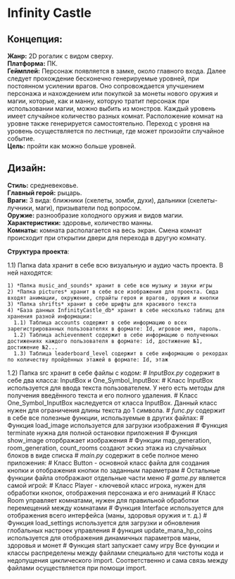 # **Infinity Castle**

## **Концепция:**

   **Жанр:** 2D рогалик с видом сверху.  
   **Платформа:** ПК.   
   **Геймплей:** Персонаж появляется в замке, около главного входа. Далее следует прохождение бесконечно генерируемые уровней, при постоянном усилении врагов. Оно сопровождается улучшением персонажа и нахождением или покупкой за монеты нового оружия и магии, которые, как и манну, которую тратит персонаж при использовании магии, можно выбить из монстров. Каждый уровень имеет случайное количество разных комнат. Расположение комнат на уровне также генерируется самостоятельно. Переход с уровня на уровень осуществляется по лестнице, где может произойти случайное событие.   
   **Цель:** пройти как можно больше уровней. 

## **Дизайн:**

   **Стиль:** средневековье.   
   **Главный герой:** рыцарь.    
   **Враги:** 3 вида: ближники (скелеты, зомби, духи), дальники (скелеты-лучники, маги), призыватели под вопросом.   
   **Оружие:** разнообразие холодного оружия и видов магии.   
   **Характеристики:** здоровье, количество манны.   
   **Комнаты:** комната располагается на весь экран. Смена комнат происходит при открытии двери для перехода в другую комнату.   

  **Структура проекта**:

  1.1) Папка data хранит в себе всю визуальную и аудио часть проекта. В ней находятся:
  
    1) *Папка music_and_sounds* хранит в себе всю музыку и звуки игры
    2) *Папка pictures* хранит в себе все изображения для проекта. Сюда входят анимации, окружение, спрайты героя и врагов, оружия и кнопки
    3) *Папка shrifts* хранит в себе шрифты для красивого текста
    4) *База данных InfinityCastle_db* хранит в себе несколько таблиц для хранения разной информации:
      1.1) Таблица accounts содержит в себе информацию о всех зарегистрированных пользователях в формате: Id, игровое имя, пароль.
      1.2) Таблица achievenment содержит в себе информацию о полученных достижениях каждого пользователя в формате: id, достижение №1, достижение №2...
      1.3) Таблица leaderboard_level содержит в себе информацию о рекордах по количеству пройдённых этажей в формате: Id, этаж
    
  1.2) Папка src хранит в себе файлы с кодом:
    # *InputBox.py* содержит в себе два класса: InputBox и One_Symbol_InputBox:
      # Класс InputBox используется для ввода текста пользователем. У него есть методы для получения введённого текста и его полного удаления.
      # Класс One_Symbol_InputBox наследуется от класса InputBox. Данный класс нужен для ограничения длины текста до 1 символа.
    # *func.py* содержит в себе все полезные функции, используемые в других файлах:
      # Функция load_image используется для загрузки изображения
      # Функция terminate нужна для полной остановки приложения
      # Функция show_image оторбражает изображения
      # Функции map_generation, room_generation, count_rooms создают эскиз этажа из случайных блоков в виде списка
    # *main.py* содержит в себе полное меню приложения:
      # Класс Button - основной класс файла для создания кнопки и отображения кнопки по заданным параметрам
      # Остальные функции файла отображают отдельные части меню
    # *game.py* является самой игрой:
      # Класс Player - ключевой класс игрока, нужен для обработки кнопок, отображения персонажа и его анимаций
      # Класс Room управляет комнатами, нужен для правильной обработки перемещений между комнатами
      # Функция Interface используется для отображения всего интерфейса (маны, здоровья оружия и т. д.)
      # Функция load_settings используется для загрузки и обновления глобальных настроек управления
      # функция update_mana_hp_coins используется для отображения динамичных параметров маны, здоровья и монет
      # Функция start запускает саму игру
    Все функции и классы распределены между файлами специально для чистоты кода и недопущения циклического import. Соответственно и сама связь между файлами осуществляется при помощи import.
